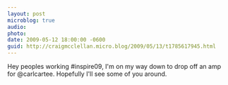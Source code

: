 ```yaml
---
layout: post
microblog: true
audio: 
photo: 
date: 2009-05-12 18:00:00 -0600
guid: http://craigmcclellan.micro.blog/2009/05/13/t1785617945.html
---
```

Hey peoples working #inspire09, I'm on my way down to drop off an amp for @carlcartee.  Hopefully I'll see some of you around.
